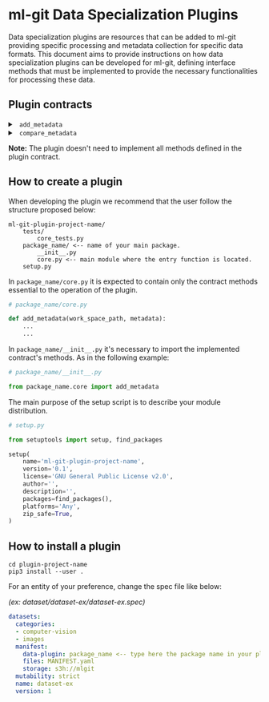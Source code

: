 # ml-git Data Specialization Plugins

Data specialization plugins are resources that can be added to ml-git providing specific processing and metadata collection for specific data formats. This document aims to provide instructions on how data specialization plugins can be developed for ml-git, defining interface methods that must be implemented to provide the necessary functionalities for processing these data.

## Plugin contracts

<details>
<summary><code> add_metadata </code></summary>
</br>

This method is responsible for processing or gathering information about the versioned data and inserting it into the specification file. If the plugin is installed and properly configured, this signature will be triggered before the metadata is committed. 

*Definition:*

```python
def add_metadata(work_space_path, metadata):
    """
    Args:
        work_space_path (str): Absolute path where the files managed by 
        ml-git will be used to generate extra information that can be
        inserted in metadata.
        metadata (dict): Content of spec file that can be changed to add extra data.
    """
```
</details>

<details>
<summary><code> compare_metadata </code></summary>
</br>

This method is responsible for displaying a formatted output containing the comparison of the information that was added by the plugin in the specification file for each version of the entity.
If the plugin is installed and configured correctly, this signature will be triggered during the execution of the ml-git log command.

*Definition:*

```python
def compare_metadata(specs_to_compare):
    """
    Args:
        specs_to_compare (Iterator[dict]): List containing current spec file and predecessors to be compared for each version.
    """
```
</details>

**Note:**
The plugin doesn't need to implement all methods defined in the plugin contract.

## How to create a plugin

When developing the plugin we recommend that the user follow the structure proposed below:
```
ml-git-plugin-project-name/
    tests/
        core_tests.py
    package_name/ <-- name of your main package.
        __init__.py
        core.py <-- main module where the entry function is located.
    setup.py
```

In `package_name/core.py` it is expected to contain only the contract methods essential to the operation of the plugin.

```python
# package_name/core.py

def add_metadata(work_space_path, metadata):
    ...
    ...
```

In `package_name/__init__.py` it's necessary to import the implemented contract's methods. As in the following example:

```python
# package_name/__init__.py

from package_name.core import add_metadata
```

The main purpose of the setup script is to describe your module distribution.

```python
# setup.py

from setuptools import setup, find_packages

setup(
    name='ml-git-plugin-project-name',
    version='0.1',
    license='GNU General Public License v2.0',
    author='',
    description='',
    packages=find_packages(),
    platforms='Any',
    zip_safe=True,
)
```
## How to install a plugin

```
cd plugin-project-name
pip3 install --user .
```

For an entity of your preference, change the spec file like below: 

*(ex: dataset/dataset-ex/dataset-ex.spec)*
```yaml
datasets:
  categories:
  - computer-vision
  - images
  manifest:
    data-plugin: package_name <-- type here the package name in your plugin project.
    files: MANIFEST.yaml
    storage: s3h://mlgit
  mutability: strict
  name: dataset-ex
  version: 1
```